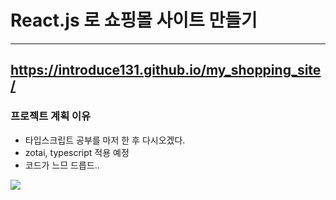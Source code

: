 # React.js 로 쇼핑몰 사이트 만들기
-------------------------------------------
https://introduce131.github.io/my_shopping_site/
-------------------------------------------
### 프로젝트 계획 이유
- 타입스크립트 공부를 마저 한 후 다시오겠다.
- zotai, typescript 적용 예정
- 코드가 느므 드릅드..

<img src="https://media.tenor.com/pGGMMerDTxkAAAAC/laugh-funny.gif" autoplay/>
